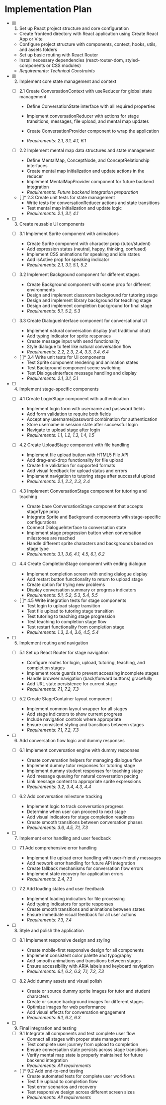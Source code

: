 # Implementation Plan

- [x] 1. Set up React project structure and core configuration


  - Create frontend directory with React application using Create React App or Vite
  - Configure project structure with components, context, hooks, utils, and assets folders
  - Set up basic routing with React Router
  - Install necessary dependencies (react-router-dom, styled-components or CSS modules)
  - _Requirements: Technical Constraints_

- [x] 2. Implement core state management and context


  - [ ] 2.1 Create ConversationContext with useReducer for global state management
    - Define ConversationState interface with all required properties
    - Implement conversationReducer with actions for stage transitions, messages, file upload, and mental map updates
    - Create ConversationProvider component to wrap the application

    - _Requirements: 2.1, 3.1, 4.1, 6.1_

  - [ ] 2.2 Implement mental map data structures and state management
    - Define MentalMap, ConceptNode, and ConceptRelationship interfaces
    - Create mental map initialization and update actions in the reducer
    - Implement MentalMapProvider component for future backend integration
    - _Requirements: Future backend integration preparation_

  - [ ]* 2.3 Create unit tests for state management
    - Write tests for conversationReducer actions and state transitions
    - Test mental map initialization and update logic
    - _Requirements: 2.1, 3.1, 4.1_

- [ ] 3. Create reusable UI components
  - [ ] 3.1 Implement Sprite component with animations
    - Create Sprite component with character prop (tutor/student)
    - Add expression states (neutral, happy, thinking, confused)
    - Implement CSS animations for speaking and idle states
    - Add isActive prop for speaking indicator
    - _Requirements: 2.1, 3.1, 5.1, 5.2_

  - [ ] 3.2 Implement Background component for different stages
    - Create Background component with scene prop for different environments
    - Design and implement classroom background for tutoring stage
    - Design and implement library background for teaching stage
    - Design and implement completion background for final stage
    - _Requirements: 5.1, 5.2, 5.3_

  - [ ] 3.3 Create DialogueInterface component for conversational UI
    - Implement natural conversation display (not traditional chat)
    - Add typing indicator for sprite responses
    - Create message input with send functionality
    - Style dialogue to feel like natural conversation flow
    - _Requirements: 2.2, 2.3, 2.4, 3.3, 3.4, 6.4_

  - [ ]* 3.4 Write unit tests for UI components
    - Test Sprite component rendering and animation states
    - Test Background component scene switching
    - Test DialogueInterface message handling and display
    - _Requirements: 2.1, 3.1, 5.1_

- [ ] 4. Implement stage-specific components
  - [ ] 4.1 Create LoginStage component with authentication
    - Implement login form with username and password fields
    - Add form validation to require both fields
    - Accept any username/password combination for authentication
    - Store username in session state after successful login
    - Navigate to upload stage after login
    - _Requirements: 1.1, 1.2, 1.3, 1.4, 1.5_

  - [ ] 4.2 Create UploadStage component with file handling
    - Implement file upload button with HTML5 File API
    - Add drag-and-drop functionality for file upload
    - Create file validation for supported formats
    - Add visual feedback for upload status and errors
    - Implement navigation to tutoring stage after successful upload
    - _Requirements: 2.1, 2.2, 2.3, 2.4_

  - [ ] 4.3 Implement ConversationStage component for tutoring and teaching
    - Create base ConversationStage component that accepts stageType prop
    - Integrate Sprite and Background components with stage-specific configurations
    - Connect DialogueInterface to conversation state
    - Implement stage progression button when conversation milestones are reached
    - Handle different sprite characters and backgrounds based on stage type
    - _Requirements: 3.1, 3.6, 4.1, 4.5, 6.1, 6.2_

  - [ ] 4.4 Create CompletionStage component with ending dialogue
    - Implement completion screen with ending dialogue display
    - Add restart button functionality to return to upload stage
    - Create option for trying new problems
    - Display conversation summary or progress indicators
    - _Requirements: 5.1, 5.2, 5.3, 5.4, 5.5_

  - [ ]* 4.5 Write integration tests for stage components
    - Test login to upload stage transition
    - Test file upload to tutoring stage transition
    - Test tutoring to teaching stage progression
    - Test teaching to completion stage flow
    - Test restart functionality from completion stage
    - _Requirements: 1.3, 2.4, 3.6, 4.5, 5.4_

- [ ] 5. Implement routing and navigation
  - [ ] 5.1 Set up React Router for stage navigation
    - Configure routes for login, upload, tutoring, teaching, and completion stages
    - Implement route guards to prevent accessing incomplete stages
    - Handle browser navigation (back/forward buttons) gracefully
    - Add URL state persistence for current stage
    - _Requirements: 7.1, 7.2, 7.3_

  - [ ] 5.2 Create StageContainer layout component
    - Implement common layout wrapper for all stages
    - Add stage indicators to show current progress
    - Include navigation controls where appropriate
    - Ensure consistent styling and transitions between stages
    - _Requirements: 7.1, 7.2, 7.3_

- [ ] 6. Add conversation flow logic and dummy responses
  - [ ] 6.1 Implement conversation engine with dummy responses
    - Create conversation helpers for managing dialogue flow
    - Implement dummy tutor responses for tutoring stage
    - Implement dummy student responses for teaching stage
    - Add message queuing for natural conversation pacing
    - Link message content to appropriate sprite expressions
    - _Requirements: 3.2, 3.4, 4.3, 4.4_

  - [ ] 6.2 Add conversation milestone tracking
    - Implement logic to track conversation progress
    - Determine when user can proceed to next stage
    - Add visual indicators for stage completion readiness
    - Create smooth transitions between conversation phases
    - _Requirements: 3.6, 4.5, 7.1, 7.3_

- [ ] 7. Implement error handling and user feedback
  - [ ] 7.1 Add comprehensive error handling
    - Implement file upload error handling with user-friendly messages
    - Add network error handling for future API integration
    - Create fallback mechanisms for conversation flow errors
    - Implement state recovery for application errors
    - _Requirements: 2.4, 7.3_

  - [ ] 7.2 Add loading states and user feedback
    - Implement loading indicators for file processing
    - Add typing indicators for sprite responses
    - Create smooth transitions and animations between states
    - Ensure immediate visual feedback for all user actions
    - _Requirements: 7.3, 7.4_

- [ ] 8. Style and polish the application
  - [ ] 8.1 Implement responsive design and styling
    - Create mobile-first responsive design for all components
    - Implement consistent color palette and typography
    - Add smooth animations and transitions between stages
    - Ensure accessibility with ARIA labels and keyboard navigation
    - _Requirements: 6.1, 6.2, 6.3, 7.1, 7.2, 7.3_

  - [ ] 8.2 Add dummy assets and visual polish
    - Create or source dummy sprite images for tutor and student characters
    - Create or source background images for different stages
    - Optimize images for web performance
    - Add visual effects for conversation engagement
    - _Requirements: 6.1, 6.2, 6.3_

- [ ] 9. Final integration and testing
  - [ ] 9.1 Integrate all components and test complete user flow
    - Connect all stages with proper state management
    - Test complete user journey from upload to completion
    - Ensure conversation state persists across stage transitions
    - Verify mental map state is properly maintained for future backend integration
    - _Requirements: All requirements_

  - [ ]* 9.2 Add end-to-end testing
    - Create automated tests for complete user workflows
    - Test file upload to completion flow
    - Test error scenarios and recovery
    - Test responsive design across different screen sizes
    - _Requirements: All requirements_